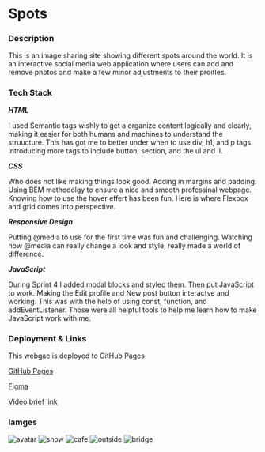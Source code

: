 # Spots

### Description

This is an image sharing site showing different spots around the world. It is an interactive social media web application where users can add and remove photos and make a few minor adjustments to their proifles.

### Tech Stack

**_HTML_**

I used Semantic tags wishly to get a organize content logically and clearly, making it easier for both humans and machines to understand the struucture. This has got me to better under when to use div, h1, and p tags. Introducing more tags to include button, section, and the ul and il.

**_CSS_**

Who does not like making things look good. Adding in margins and padding. Using BEM methodolgy to ensure a nice and smooth professinal webpage. Knowing how to use the hover effert has been fun. Here is where Flexbox and grid comes into perspective.

**_Responsive Design_**

Putting @media to use for the first time was fun and challenging. Watching how @media can really change a look and style, really made a world of difference.

**_JavaScript_**

During Sprint 4 I added modal blocks and styled them. Then put JavaScript to work. Making the Edit profile and New post button interactve and working. This was with the help of using const, function, and addEventListener. Those were all helpful tools to help me learn how to make JavaScript work with me. 

### Deployment & Links

This webgae is deployed to GitHub Pages

[GitHub Pages](https://coleblu84.github.io/se_project_spots/)

[Figma](https://www.figma.com/design/rGnA0eBcxYVOpA4bxmqlyu/Sprint-4-Project-Spots---March-2025?node-id=0-1&p=f&t=260DH13kcY8J8js1-0)

[Video brief link](https://drive.google.com/file/d/1iagKdSniVXz_POyMIA7_uyAnK3csFO7q/view?usp=drive_link)

### Iamges

![avatar](images/avatar.jpg)
![snow](images/1-photo-by-moritz-feldmann-from-pexels.jpg)
![cafe](images/2-photo-by-ceiline-from-pexels.jpg)
![outside](images/3-photo-by-tubanur-dogan-from-pexels.jpg)
![bridge](images/4-photo-by-maurice-laschet-from-pexels.jpg)

